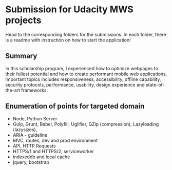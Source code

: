 # Submission for Udacity MWS projects
 
Head to the corresponding folders for the submissions. In each folder, there is a readme with instruction on how to start the application!

## Summary

In this scholarship program, I experienced how to optimize webpages to their fullest potential and how to create performant mobile web applications. Important topics includes responsiveness, accessibility, offline capability, security protocols, performance, usability, design experience and state-of-the-art frameworks.

## Enumeration of points for targeted domain

- Node, Python Server
- Gulp, Grunt, Babel, Polyfill, Uglifier, GZip (compression), Lazyloading (lazysizes), 
- ARIA - guideline
- MVC, routes, dev and prod environment
- API, HTTP Requests
- HTTPS/1 and HTTPS/2, serviceworker
- indexeddb and local cache
- jquery, bootstrap
